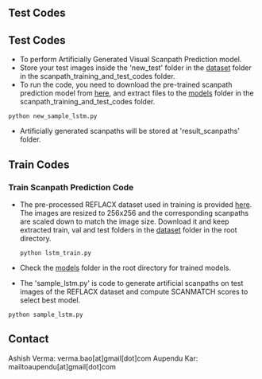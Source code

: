 
## Test Codes
## Test Codes
* To perform Artificially Generated Visual Scanpath Prediction model.
* Store your test images inside the 'new_test' folder in the [dataset](https://github.com/ashishverma03/SDC/tree/main/scanpath_training_and_test_codes/dataset) folder in the scanpath_training_and_test_codes folder. 
* To run the code, you need to download the pre-trained scanpath prediction model from [here](), and extract files to the [models](https://github.com/ashishverma03/SDC/tree/main/scanpath_training_and_test_codes/models) folder in the scanpath_training_and_test_codes folder.
```
python new_sample_lstm.py
```
* Artificially generated scanpaths will be stored at 'result_scanpaths' folder.
## Train Codes

### Train Scanpath Prediction Code

* The pre-processed REFLACX dataset used in training is provided [here](https://drive.google.com/drive/folders/1yHONIc_4RMtzQFvR-qhHiNmlN8mEN71h). The images are resized to 256x256 and the corresponding scanpaths are scaled down to match the image size. Download it and keep extracted train, val and test folders in the [dataset](https://github.com/ashishverma03/SDC/tree/main/scanpath_training_and_test_codes/dataset) folder in the root directory.

  ``` run the codes
  python lstm_train.py
  ```
* Check the [models](https://github.com/ashishverma03/SDC/tree/main/scanpath_training_and_test_codes/models) folder in the root directory for trained models.
* The 'sample_lstm.py' is code to generate artificial scanpaths on test images of the REFLACX dataset and compute SCANMATCH scores to select best model. 
```
python sample_lstm.py
```



## Contact
Ashish Verma: verma.bao[at]gmail[dot]com
Aupendu Kar: mailtoaupendu[at]gmail[dot]com
